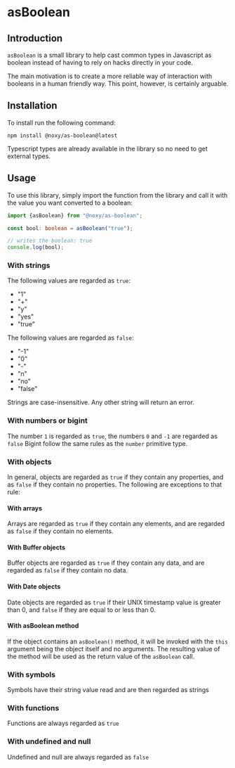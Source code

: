 # asBoolean

## Introduction

`asBoolean` is a small library to help cast common types in Javascript as boolean instead of having to rely on hacks directly in your code.

The main motivation is to create a more reliable way of interaction with booleans in a human friendly way. This point, however, is certainly arguable.

## Installation

To install run the following command:

```
npm install @noxy/as-boolean@latest
```

Typescript types are already available in the library so no need to get external types.

## Usage

To use this library, simply import the function from the library and call it with the value you want converted to a boolean:

```typescript 
import {asBoolean} from "@noxy/as-boolean";

const bool: boolean = asBoolean("true");

// writes the boolean: true
console.log(bool);

```

### With strings

The following values are regarded as `true`:

- "1"
- "+"
- "y"
- "yes"
- "true"

The following values are regarded as `false`:

- "-1"
- "0"
- "-"
- "n"
- "no"
- "false"

Strings are case-insensitive. Any other string will return an error.

### With numbers or bigint

The number `1` is regarded as `true`, the numbers `0` and `-1` are regarded as `false`
Bigint follow the same rules as the `number` primitive type.

### With objects

In general, objects are regarded as `true` if they contain any properties, and as `false` if they contain no properties.
The following are exceptions to that rule:

#### With arrays

Arrays are regarded as `true` if they contain any elements, and are regarded as `false` if they contain no elements.

#### With Buffer objects

Buffer objects are regarded as `true` if they contain any data, and are regarded as `false` if they contain no data.

#### With Date objects

Date objects are regarded as `true` if their UNIX timestamp value is greater than 0, and `false` if they are equal to or less than 0.

#### With asBoolean method

If the object contains an `asBoolean()` method, it will be invoked with the `this` argument being the object itself and no arguments.
The resulting value of the method will be used as the return value of the `asBoolean` call.

### With symbols

Symbols have their string value read and are then regarded as strings

### With functions

Functions are always regarded as `true`

### With undefined and null

Undefined and null are always regarded as `false`

